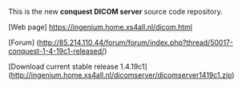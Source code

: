This is the new **conquest DICOM server** source code repository.

[Web page] https://ingenium.home.xs4all.nl/dicom.html

[Forum] (http://85.214.110.44/forum/forum/index.php?thread/50017-conquest-1-4-19c1-released/)

[Download current stable release 1.4.19c1] (http://ingenium.home.xs4all.nl/dicomserver/dicomserver1419c1.zip)
